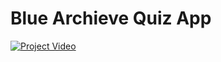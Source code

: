 # Blue Archieve Quiz App

[![Project Video](https://img.youtube.com/vi/VIDEO_ID_HERE/0.jpg)](https://drive.google.com/file/d/1RbMEjmO1ynbWAM_C3KykoBOo3rP_LoC1/view?usp=sharing)
